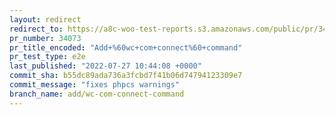 ```yaml
---
layout: redirect
redirect_to: https://a8c-woo-test-reports.s3.amazonaws.com/public/pr/34073/e2e/index.html
pr_number: 34073
pr_title_encoded: "Add+%60wc+com+connect%60+command"
pr_test_type: e2e
last_published: "2022-07-27 10:44:08 +0000"
commit_sha: b55dc89ada736a3fcbd7f41b06d74794123309e7
commit_message: "fixes phpcs warnings"
branch_name: add/wc-com-connect-command
---
```

